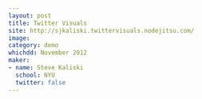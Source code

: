 ```yaml
---
layout: post
title: Twitter Visuals
site: http://sjkaliski.twittervisuals.nodejitsu.com/
image:
category: demo 
whichdd: November 2012
maker:
- name: Steve Kaliski
  school: NYU
  twitter: false
---
```


